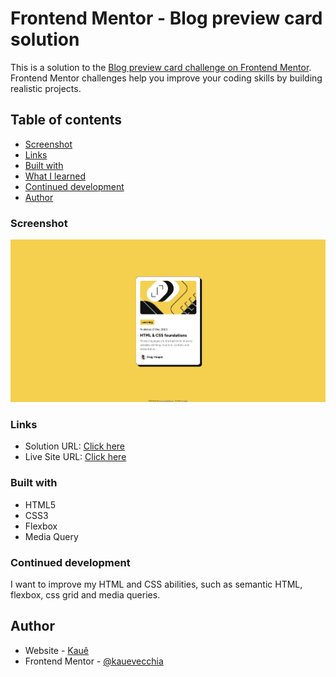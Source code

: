 # Frontend Mentor - Blog preview card solution

This is a solution to the [Blog preview card challenge on Frontend Mentor](https://www.frontendmentor.io/challenges/blog-preview-card-ckPaj01IcS). Frontend Mentor challenges help you improve your coding skills by building realistic projects. 

## Table of contents

  - [Screenshot](#screenshot)
  - [Links](#links)
  - [Built with](#built-with)
  - [What I learned](#what-i-learned)
  - [Continued development](#continued-development)
  - [Author](#author)

### Screenshot

![](./assets/images/blog-preview-card-page.jpg)

### Links

- Solution URL: [Click here](https://github.com/kauevecchia/blog-preview-card)
- Live Site URL: [Click here](https://kauevecchia.github.io/blog-preview-card/)

### Built with

- HTML5
- CSS3
- Flexbox
- Media Query

### Continued development

I want to improve my HTML and CSS abilities, such as semantic HTML, flexbox, css grid and media queries.

## Author

- Website - [Kauê](https://github.com/kauevecchia)
- Frontend Mentor - [@kauevecchia](https://www.frontendmentor.io/profile/kauevecchia)

